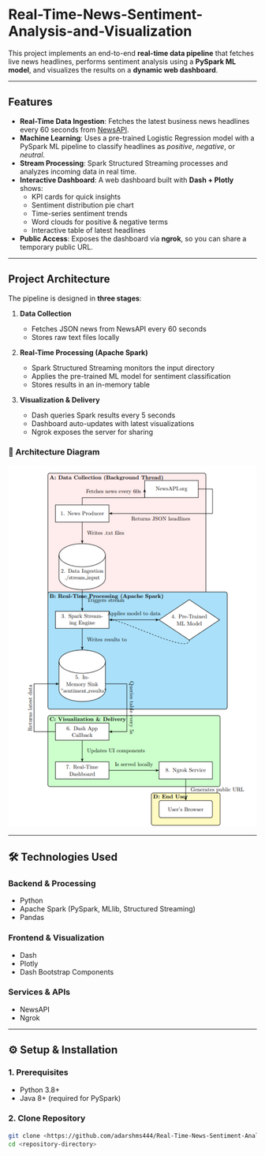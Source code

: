 # Real-Time-News-Sentiment-Analysis-and-Visualization
This project implements an end-to-end **real-time data pipeline** that fetches live news headlines, performs sentiment analysis using a **PySpark ML model**, and visualizes the results on a **dynamic web dashboard**.

---

## Features
- **Real-Time Data Ingestion**: Fetches the latest business news headlines every 60 seconds from [NewsAPI](https://newsapi.org).
- **Machine Learning**: Uses a pre-trained Logistic Regression model with a PySpark ML pipeline to classify headlines as *positive*, *negative*, or *neutral*.
- **Stream Processing**: Spark Structured Streaming processes and analyzes incoming data in real time.
- **Interactive Dashboard**: A web dashboard built with **Dash + Plotly** shows:
  - KPI cards for quick insights  
  - Sentiment distribution pie chart  
  - Time-series sentiment trends  
  - Word clouds for positive & negative terms  
  - Interactive table of latest headlines  
- **Public Access**: Exposes the dashboard via **ngrok**, so you can share a temporary public URL.

---

## Project Architecture
The pipeline is designed in **three stages**:

1. **Data Collection**  
   - Fetches JSON news from NewsAPI every 60 seconds  
   - Stores raw text files locally  

2. **Real-Time Processing (Apache Spark)**  
   - Spark Structured Streaming monitors the input directory  
   - Applies the pre-trained ML model for sentiment classification  
   - Stores results in an in-memory table  

3. **Visualization & Delivery**  
   - Dash queries Spark results every 5 seconds  
   - Dashboard auto-updates with latest visualizations  
   - Ngrok exposes the server for sharing  

### 🔎 Architecture Diagram
![Project Architecture](https://github.com/adarshms444/Real-Time-News-Sentiment-Analysis-and-Visualization/blob/main/architecture.png)

---

## 🛠 Technologies Used
### Backend & Processing
- Python  
- Apache Spark (PySpark, MLlib, Structured Streaming)  
- Pandas  

### Frontend & Visualization
- Dash  
- Plotly  
- Dash Bootstrap Components  

### Services & APIs
- NewsAPI  
- Ngrok  

---

## ⚙️ Setup & Installation

### 1. Prerequisites
- Python 3.8+  
- Java 8+ (required for PySpark)  

### 2. Clone Repository
```bash
git clone <https://github.com/adarshms444/Real-Time-News-Sentiment-Analysis-and-Visualization/tree/main>
cd <repository-directory>
